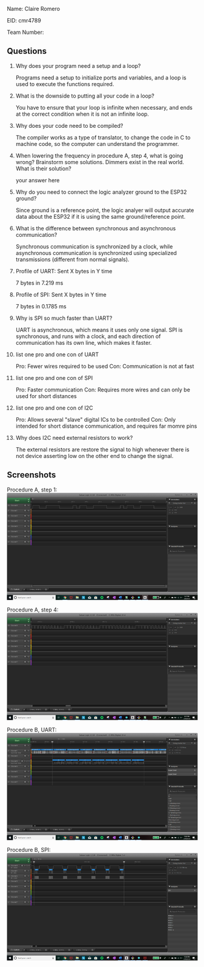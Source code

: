 Name: Claire Romero

EID: cmr4789

Team Number:

## Questions

1. Why does your program need a setup and a loop?

    Programs need a setup to initialize ports and variables, and a loop is used to execute the functions required. 

2. What is the downside to putting all your code in a loop?

    You have to ensure that your loop is infinite when necessary, and ends at the correct condition when it is not an infinite loop. 

3. Why does your code need to be compiled?

    The compiler works as a type of translator, to change the code in C to machine code, so the computer can understand the programmer. 

4. When lowering the frequency in procedure A, step 4, what is going wrong? Brainstorm some solutions. Dimmers exist in the real world. What is their solution?

    your answer here

5. Why do you need to connect the logic analyzer ground to the ESP32 ground?

    Since ground is a reference point, the logic analyer will output accurate data about the ESP32 if it is using the same ground/reference point. 

6. What is the difference between synchronous and asynchronous communication?

    Synchronous communication is synchronized by a clock, while asynchronous communication is synchronized using specialized transmissions (different from normal signals). 

7. Profile of UART: Sent X bytes in Y time 

    7 bytes in 7.219 ms

8. Profile of SPI: Sent X bytes in Y time

    7 bytes in 0.1785 ms

9. Why is SPI so much faster than UART?

    UART is asynchronous, which means it uses only one signal. SPI is synchronous, and runs with a clock, and each direction of communication has its own line, which makes it faster.

10. list one pro and one con of UART

    Pro: Fewer wires required to be used 
    Con: Communication is not at fast 

11. list one pro and one con of SPI

    Pro: Faster communication
    Con: Requires more wires and can only be used for short distances

12. list one pro and one con of I2C

    Pro: Allows several "slave" digital ICs to be controlled 
    Con: Only intended for short distance communication, and requires far momre pins 

13. Why does I2C need external resistors to work?

    The external resistors are restore the signal to high whenever there is not device 
    asserting low on the other end to change the signal. 

## Screenshots

Procedure A, step 1:
![Put path to your image here ->](img/Romero_Periodic_Blink.png)

Procedure A, step 4:
![Put path to your image here ->](img/Romero_Fade.png)

Procedure B, UART:
![Put path to your image here ->](img/Romero_UART_Message.png)

Procedure B, SPI:
![Put path to your image here ->](img/Romero_SPI_Message.png)
